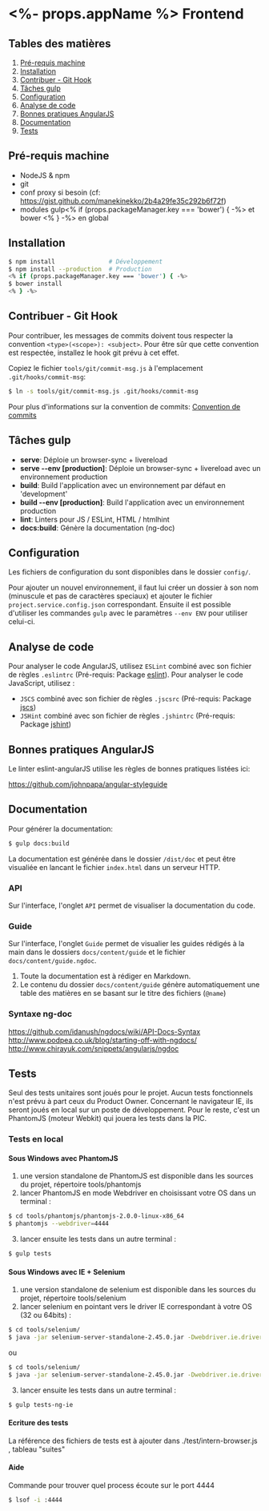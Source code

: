 # <%- props.appName %> Frontend

## Tables des matières

1. [Pré-requis machine](#pre-requis-machine)
2. [Installation](#installation)
3. [Contribuer - Git Hook](#contribuer-git-hook)
4. [Tâches gulp](#taches-gulp)
5. [Configuration](#configuration)
6. [Analyse de code](#analyse-de-code)
7. [Bonnes pratiques AngularJS](#bonnes-pratiques-angularjs)
8. [Documentation](#documentation)
9. [Tests](#tests)

## Pré-requis machine

* NodeJS & npm
* git
* conf proxy si besoin (cf: https://gist.github.com/manekinekko/2b4a29fe35c292b6f72f)
* modules gulp<% if (props.packageManager.key === 'bower') { -%> et bower <% } -%> en global


## Installation

```sh
$ npm install               # Développement
$ npm install --production  # Production
<% if (props.packageManager.key === 'bower') { -%>
$ bower install
<% } -%>
```

## Contribuer - Git Hook

Pour contribuer, les messages de commits doivent tous respecter la convention `<type>(<scope>): <subject>`.
Pour être sûr que cette convention est respectée, installez le hook git prévu à cet effet.

Copiez le fichier `tools/git/commit-msg.js` à l'emplacement `.git/hooks/commit-msg`:

```sh
$ ln -s tools/git/commit-msg.js .git/hooks/commit-msg
```

Pour plus d'informations sur la convention de commits: [Convention de commits](COMMITS-CONVENTION.md)

## Tâches gulp

* **serve**: Déploie un browser-sync + livereload
* **serve --env [production]**: Déploie un browser-sync + livereload avec un environnement production
* **build**: Build l'application avec un environnement par défaut en 'development'
* **build --env [production]**: Build l'application avec un environnement production
* **lint**: Linters pour JS / ESLint, HTML / htmlhint
* **docs:build**: Génère la documentation (ng-doc)

## Configuration

Les fichiers de configuration du sont disponibles dans le dossier `config/`.

Pour ajouter un nouvel environnement, il faut lui créer un dossier à son nom (minuscule et pas de caractères speciaux) et ajouter le fichier `project.service.config.json` correspondant.
Ensuite il est possible d'utiliser les commandes `gulp` avec le paramètres `--env ENV` pour utiliser celui-ci.

## Analyse de code

Pour analyser le code AngularJS, utilisez `ESLint` combiné avec son fichier de règles `.eslintrc` (Pré-requis: Package [eslint](https://www.npmjs.com/package/eslint)).
Pour analyser le code JavaScript, utilisez :

* `JSCS` combiné avec son fichier de règles `.jscsrc` (Pré-requis: Package [jscs](https://www.npmjs.com/package/jscs))
* `JSHint` combiné avec son fichier de règles `.jshintrc` (Pré-requis: Package [jshint](https://www.npmjs.com/package/jshint))

## Bonnes pratiques AngularJS

Le linter eslint-angularJS utilise les règles de bonnes pratiques listées ici:

https://github.com/johnpapa/angular-styleguide

## Documentation

Pour générer la documentation:

```sh
$ gulp docs:build
```

La documentation est générée dans le dossier `/dist/doc` et peut être visualiée en lancant le fichier `index.html` dans un serveur HTTP.

### API

Sur l'interface, l'onglet `API` permet de visualiser la documentation du code.

### Guide

Sur l'interface, l'onglet `Guide` permet de visualier les guides rédigés à la main dans le dossiers `docs/content/guide` et le fichier `docs/content/guide.ngdoc`.

1. Toute la documentation est à rédiger en Markdown.
2. Le contenu du dossier `docs/content/guide` génère automatiquement une table des matières en se basant sur le titre des fichiers (`@name`)

### Syntaxe ng-doc

https://github.com/idanush/ngdocs/wiki/API-Docs-Syntax
http://www.podpea.co.uk/blog/starting-off-with-ngdocs/
http://www.chirayuk.com/snippets/angularjs/ngdoc

## Tests

Seul des tests unitaires sont joués pour le projet. Aucun tests fonctionnels n'est prévu à part ceux du Product Owner.
Concernant le navigateur IE, ils seront joués en local sur un poste de développement.
Pour le reste, c'est un PhantomJS (moteur Webkit) qui jouera les tests dans la PIC.

### Tests en local

#### Sous Windows avec PhantomJS

1. une version standalone de PhantomJS est disponible dans les sources du projet, répertoire tools/phantomjs
2. lancer PhantomJS en mode Webdriver en choisissant votre OS dans un terminal : 

```sh
$ cd tools/phantomjs/phantomjs-2.0.0-linux-x86_64
$ phantomjs --webdriver=4444
```

3. lancer ensuite les tests dans un autre terminal :

```sh
$ gulp tests
```

#### Sous Windows avec IE + Selenium

1. une version standalone de selenium est disponible dans les sources du projet, répertoire tools/selenium
2. lancer selenium en pointant vers le driver IE correspondant à votre OS (32 ou 64bits) :

```sh
$ cd tools/selenium/
$ java -jar selenium-server-standalone-2.45.0.jar -Dwebdriver.ie.driver=../IEDriver/IEDriverServer_Win32_2.45.0/IEDriverServer.exe
```

ou

```sh
$ cd tools/selenium/
$ java -jar selenium-server-standalone-2.45.0.jar -Dwebdriver.ie.driver=../IEDriver/IEDriverServer_x64_2.45.0/IEDriverServer.exe
```

3. lancer ensuite les tests dans un autre terminal :

```sh
$ gulp tests-ng-ie
```

#### Ecriture des tests

La référence des fichiers de tests est à ajouter dans ./test/intern-browser.js , tableau "suites"

#### Aide

Commande pour trouver quel process écoute sur le port 4444

```sh
$ lsof -i :4444
```
